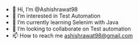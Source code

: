 - 👋 Hi, I’m @Ashishrawat98
- 👀 I’m interested in Test Automation
- 🌱 I’m currently learning Selenim with Java
- 💞️ I’m looking to collaborate on Test automation
- 📫 How to reach me ashishrawat98@gmail.com

<!---
Ashishrawat98/Ashishrawat98 is a ✨ special ✨ repository because its `README.md` (this file) appears on your GitHub profile.
You can click the Preview link to take a look at your changes.
--->
